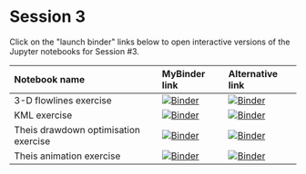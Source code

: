 # Session 3

Click on the "launch binder" links below to open interactive versions of the Jupyter notebooks for Session #3.

| Notebook name | MyBinder link | Alternative link |
| :------- | :------------- | :------------- |
| 3-D flowlines exercise | [![Binder](https://mybinder.org/badge_logo.svg)](https://mybinder.org/v2/gh/AustralianWaterSchool/PythonForHydrologyAndHydrogeology/main?filepath=Session3%2F3d_flowlines_exercise.ipynb) | [![Binder](https://notebooks.gesis.org/binder/badge_logo.svg)](https://notebooks.gesis.org/binder/v2/gh/AustralianWaterSchool/PythonForHydrologyAndHydrogeology/main?filepath=Session3%2F3d_flowlines_exercise.ipynb) |
| KML exercise | [![Binder](https://mybinder.org/badge_logo.svg)](https://mybinder.org/v2/gh/AustralianWaterSchool/PythonForHydrologyAndHydrogeology/main?filepath=Session3%2Fkml_exercise.ipynb) | [![Binder](https://notebooks.gesis.org/binder/badge_logo.svg)](https://notebooks.gesis.org/binder/v2/gh/AustralianWaterSchool/PythonForHydrologyAndHydrogeology/main?filepath=Session3%2Fkml_exercise.ipynb) |
| Theis drawdown optimisation exercise | [![Binder](https://mybinder.org/badge_logo.svg)](https://mybinder.org/v2/gh/AustralianWaterSchool/PythonForHydrologyAndHydrogeology/main?filepath=Session3%2Ftheis_drawdown_optimisation.ipynb) | [![Binder](https://notebooks.gesis.org/binder/badge_logo.svg)](https://notebooks.gesis.org/binder/v2/gh/AustralianWaterSchool/PythonForHydrologyAndHydrogeology/main?filepath=Session3%2Ftheis_drawdown_optimisation.ipynb) |
| Theis animation exercise | [![Binder](https://mybinder.org/badge_logo.svg)](https://mybinder.org/v2/gh/AustralianWaterSchool/PythonForHydrologyAndHydrogeology/main?filepath=Session3%2Fanimate_theis.ipynb) | [![Binder](https://notebooks.gesis.org/binder/badge_logo.svg)](https://notebooks.gesis.org/binder/v2/gh/AustralianWaterSchool/PythonForHydrologyAndHydrogeology/main?filepath=Session3%2Fanimate_theis.ipynb) |
